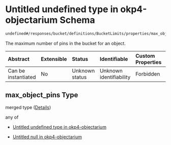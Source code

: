 # Untitled undefined type in okp4-objectarium Schema

```txt
undefined#/responses/bucket/definitions/BucketLimits/properties/max_object_pins
```

The maximum number of pins in the bucket for an object.

| Abstract            | Extensible | Status         | Identifiable            | Custom Properties | Additional Properties | Access Restrictions | Defined In                                                                     |
| :------------------ | :--------- | :------------- | :---------------------- | :---------------- | :-------------------- | :------------------ | :----------------------------------------------------------------------------- |
| Can be instantiated | No         | Unknown status | Unknown identifiability | Forbidden         | Allowed               | none                | [okp4-objectarium.json\*](schema/okp4-objectarium.json "open original schema") |

## max\_object\_pins Type

merged type ([Details](okp4-objectarium-responses-bucketresponse-definitions-bucketlimits-properties-max_object_pins.md))

any of

*   [Untitled undefined type in okp4-objectarium](okp4-objectarium-responses-bucketresponse-definitions-bucketlimits-properties-max_object_pins-anyof-0.md "check type definition")

*   [Untitled null in okp4-objectarium](okp4-objectarium-responses-bucketresponse-definitions-bucketlimits-properties-max_object_pins-anyof-1.md "check type definition")
